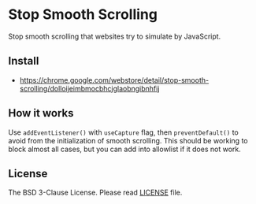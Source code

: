 # Stop Smooth Scrolling

Stop smooth scrolling that websites try to simulate by JavaScript.

## Install

* https://chrome.google.com/webstore/detail/stop-smooth-scrolling/dolloijeimbmocbhcjglaobngibnhfij

## How it works

Use `addEventListener()` with `useCapture` flag, then `preventDefault()` to avoid from the initialization of smooth scrolling.  This should be working to block almost all cases, but you can add into allowlist if it does not work.

## License

The BSD 3-Clause License.  Please read [LICENSE](LICENSE) file.
